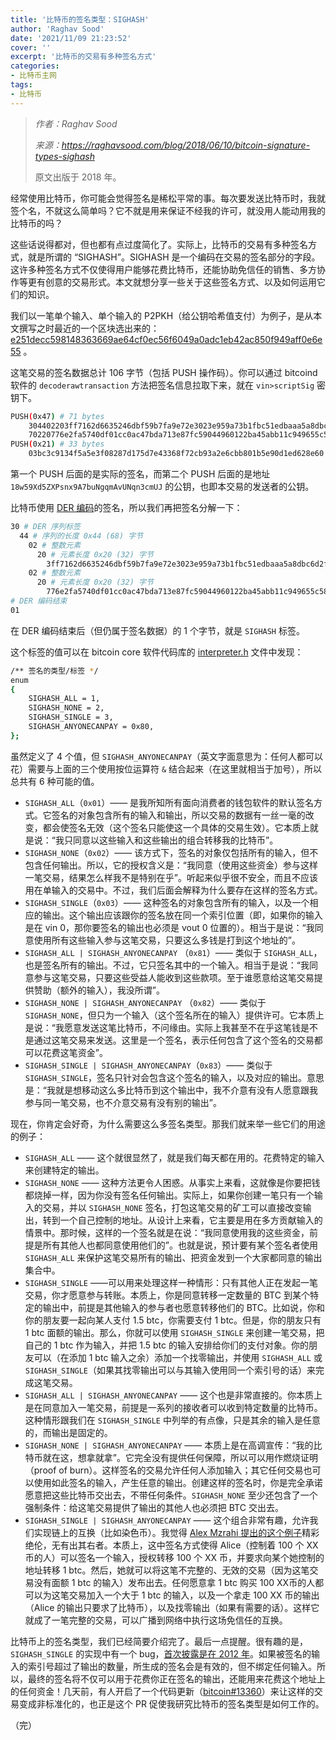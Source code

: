 ```yaml
---
title: '比特币的签名类型：SIGHASH'
author: 'Raghav Sood'
date: '2021/11/09 21:23:52'
cover: ''
excerpt: '比特币的交易有多种签名方式'
categories:
- 比特币主网
tags:
- 比特币
---
```



> *作者：Raghav Sood*
>
> *来源：<https://raghavsood.com/blog/2018/06/10/bitcoin-signature-types-sighash>*
>
> 原文出版于 2018 年。



经常使用比特币，你可能会觉得签名是稀松平常的事。每次要发送比特币时，我就签个名，不就这么简单吗？它不就是用来保证不经我的许可，就没用人能动用我的比特币的吗？

这些话说得都对，但也都有点过度简化了。实际上，比特币的交易有多种签名方式，就是所谓的 “SIGHASH”。SIGHASH 是一个编码在交易的签名部分的字段。这许多种签名方式不仅使得用户能够花费比特币，还能协助免信任的销售、多方协作等更有创意的交易形式。本文就想分享一些关于这些签名方式、以及如何运用它们的知识。

我们以一笔单个输入、单个输入的 P2PKH（给公钥哈希值支付）为例子，是从本文撰写之时最近的一个区块选出来的：[e251decc598148363669ae64cf0ec56f6049a0adc1eb42ac850f949aff0e6e55](https://blockchain.info/tx/e251decc598148363669ae64cf0ec56f6049a0adc1eb42ac850f949aff0e6e55) 。

这笔交易的签名数据总计 106 字节（包括 PUSH 操作码）。你可以通过 bitcoind 软件的 `decoderawtransaction` 方法把签名信息拉取下来，就在 `vin>scriptSig` 密钥下。

```bash
PUSH(0x47) # 71 bytes
    304402203ff7162d6635246dbf59b7fa9e72e3023e959a73b1fbc51edbaaa5a8dbc6d2f
    70220776e2fa5740df01cc0ac47bda713e87fc59044960122ba45abb11c949655c58401
PUSH(0x21) # 33 bytes
    03bc3c9134f5a5e3f08287d175d7e43368f72cb93a2e6cbb801b5e90d1ed628e60
```

第一个 PUSH 后面的是实际的签名，而第二个 PUSH 后面的是地址 `18w59Xd5ZXPsnx9A7buNgqmAvUNqn3cmUJ` 的公钥，也即本交易的发送者的公钥。

比特币使用 [DER 编码](https://en.wikipedia.org/wiki/X.690#DER_encoding)的签名，所以我们再把签名分解一下：

```bash
30 # DER 序列标签
  44 # 序列的长度 0x44 (68) 字节
    02 # 整数元素
      20 # 元素长度 0x20 (32) 字节
        3ff7162d6635246dbf59b7fa9e72e3023e959a73b1fbc51edbaaa5a8dbc6d2f7 # ECDSA r 值
    02 # 整数元素
      20 # 元素长度 0x20 (32) 字节
        776e2fa5740df01cc0ac47bda713e87fc59044960122ba45abb11c949655c584 # ECDSA s 值
# DER 编码结束
01
```

在 DER 编码结束后（但仍属于签名数据）的 1 个字节，就是 `SIGHASH` 标签。

这个标签的值可以在 bitcoin core 软件代码库的 [interpreter.h](https://github.com/bitcoin/bitcoin/blob/56f69360dc98bd68704f19646a84d045788d199e/src/script/interpreter.h#L21) 文件中发现：

```bash
/** 签名的类型/标签 */
enum
{
    SIGHASH_ALL = 1,
    SIGHASH_NONE = 2,
    SIGHASH_SINGLE = 3,
    SIGHASH_ANYONECANPAY = 0x80,
};
```

虽然定义了 4 个值，但 `SIGHASH_ANYONECANPAY`（英文字面意思为：任何人都可以 花）需要与上面的三个使用按位运算符 `&` 结合起来（在这里就相当于加号），所以总共有 6 种可能的值。

- `SIGHASH_ALL`（`0x01`）—— 是我所知所有面向消费者的钱包软件的默认签名方式。它签名的对象包含所有的输入和输出，所以交易的数据有一丝一毫的改变，都会使签名无效（这个签名只能使这一个具体的交易生效）。它本质上就是说：“我只同意以这些输入和这些输出的组合转移我的比特币”。
- `SIGHASH_NONE`（`0x02`）—— 该方式下，签名的对象仅包括所有的输入，但不包含任何输出。所以，它的授权含义是：“我同意（使用这些资金）参与这样一笔交易，结果怎么样我不是特别在乎”。听起来似乎很不安全，而且不应该用在单输入的交易中。不过，我们后面会解释为什么要存在这样的签名方式。
- `SIGHASH_SINGLE`（`0x03`）—— 这种签名的对象包含所有的输入，以及一个相应的输出。这个输出应该跟你的签名放在同一个索引位置（即，如果你的输入是在 vin 0，那你要签名的输出也必须是 vout 0 位置的）。相当于是说：“我同意使用所有这些输入参与这笔交易，只要这么多钱是打到这个地址的”。
- `SIGHASH_ALL | SIGHASH_ANYONECANPAY` （`0x81`）—— 类似于 `SIGHASH_ALL`，也是签名所有的输出。不过，它只签名其中的一个输入。相当于是说：“我同意参与这笔交易，只要这些受益人能收到这些款项。至于谁愿意给这笔交易提供赞助（额外的输入），我没所谓”。
- `SIGHASH_NONE | SIGHASH_ANYONECANPAY` （`0x82`）—— 类似于 `SIGHASH_NONE`，但只为一个输入（这个签名所在的输入）提供许可。它本质上是说：“我愿意发送这笔比特币，不问缘由。实际上我甚至不在乎这笔钱是不是通过这笔交易来发送。这里是一个签名，表示任何包含了这个签名的交易都可以花费这笔资金”。
- `SIGHASH_SINGLE | SIGHASH_ANYONECANPAY`（`0x83`）—— 类似于 `SIGHASH_SINGLE`，签名只针对会包含这个签名的输入，以及对应的输出。意思是：“我就是想移动这么多比特币到这个输出中，我不介意有没有人愿意跟我参与同一笔交易，也不介意交易有没有别的输出”。

现在，你肯定会好奇，为什么需要这么多签名类型。那我们就来举一些它们的用途的例子：

- `SIGHASH_ALL` —— 这个就很显然了，就是我们每天都在用的。花费特定的输入来创建特定的输出。
- `SIGHASH_NONE` —— 这种方法更令人困惑。从事实上来看，这就像是你要把钱都烧掉一样，因为你没有签名任何输出。实际上，如果你创建一笔只有一个输入的交易，并以 `SIGHASH_NONE` 签名，打包这笔交易的矿工可以直接改变输出，转到一个自己控制的地址。从设计上来看，它主要是用在多方贡献输入的情景中。那时候，这样的一个签名就是在说：“我同意使用我的这些资金，前提是所有其他人也都同意使用他们的”。也就是说，预计要有某个签名者使用 `SIGHASH_ALL` 来保护这笔交易所有的输出、把资金发到一个大家都同意的输出集合中。
- `SIGHASH_SINGLE` ——可以用来处理这样一种情形：只有其他人正在发起一笔交易，你才愿意参与转账。本质上，你是同意转移一定数量的 BTC 到某个特定的输出中，前提是其他输入的参与者也愿意转移他们的 BTC。比如说，你和你的朋友要一起向某人支付 1.5 btc，你需要支付 1 btc。但是，你的朋友只有 1 btc 面额的输出。那么，你就可以使用 `SIGHASH_SINGLE` 来创建一笔交易，把自己的 1 btc 作为输入，并把 1.5 btc 的输入安排给你们的支付对象。你的朋友可以（在添加 1 btc 输入之余）添加一个找零输出，并使用 `SIGHASH_ALL` 或 `SIGHASH_SINGLE`（如果其找零输出可以与其输入使用同一个索引号的话）来完成这笔交易。
- `SIGHASH_ALL | SIGHASH_ANYONECANPAY` —— 这个也是非常直接的。你本质上是在同意加入一笔交易，前提是一系列的接收者可以收到特定数量的比特币。这种情形跟我们在 `SIGHASH_SINGLE` 中列举的有点像，只是其余的输入是任意的，而输出是固定的。
- `SIGHASH_NONE | SIGHASH_ANYONECANPAY` —— 本质上是在高调宣传：“我的比特币就在这，想拿就拿”。它完全没有提供任何保障，所以可以用作燃烧证明（proof of burn）。这样签名的交易允许任何人添加输入；其它任何交易也可以使用如此签名的输入，产生任意的输出。创建这样的签名时，你是完全承诺愿意把这些比特币交出去，不带任何条件。`SIGHASH_NONE` 至少还包含了一个强制条件：给这笔交易提供了输出的其他人也必须把 BTC 交出去。
- `SIGHASH_SINGLE | SIGHASH_ANYONECANPAY` —— 这个组合非常有趣，允许我们实现链上的互换（比如染色币）。我觉得 [Alex Mzrahi 提出的这个例子](https://groups.google.com/forum/#!msg/bitcoinx/pON4XCIBeV4/IvzwkU8Vch0J)精彩绝伦，无有出其右者。本质上，这中签名方式使得 Alice（控制着 100 个 XX 币的人）可以签名一个输入，授权转移 100 个 XX 币，并要求向某个她控制的地址转移 1 btc。然后，她就可以将这笔不完整的、无效的交易（因为这笔交易没有面额 1 btc 的输入）发布出去。任何愿意拿 1 btc 购买 100 XX币的人都可以为这笔交易加入一个大于 1 btc 的输入，以及一个拿走 100 XX 币的输出（Alice 的输出只要求了比特币），以及找零输出（如果有需要的话）。这样它就成了一笔完整的交易，可以广播到网络中执行这场免信任的互换。

比特币上的签名类型，我们已经简要介绍完了。最后一点提醒。很有趣的是，`SIGHASH_SINGLE` 的实现中有一个 bug，[首次披露是在 2012 年](https://www.mail-archive.com/bitcoin-development@lists.sourceforge.net/msg01408.html)。如果被签名的输入的索引号超过了输出的数量，所生成的签名会是有效的，但不绑定任何输入。所以，最终的签名将不仅可以用于花费你正在签名的输出，还能用来花费这个地址上的任何资金！几天前，有人开启了一个代码更新（[bitcoin#13360](https://github.com/bitcoin/bitcoin/pull/13360)）来让这样的交易变成非标准化的，也正是这个 PR 促使我研究比特币的签名类型是如何工作的。

（完）
